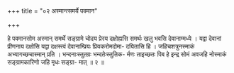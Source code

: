 +++
title = "०२ अस्मान्त्समर्ये पवमान"

+++

हे पवमानसोम अस्मान् समर्थे सङ्ग्रामे चोदय प्रेरय दक्षोह्यसि समर्थः खलु भवसि देवानाम्मध्ये । यद्वा देवानां प्रीणनाय दक्षोसि यद्वा दक्षस्त्वं देवानाम्प्रियः प्रियकरोमदोमा- दयितासि हि । जहिचशत्रुनस्माकं अभ्यागच्छचास्मान् प्रति । भन्दनाःस्तुतग्रः भन्दतेःस्तुतिक- र्मणः ताइच्छतः पिब हे इन्द्र सोमं अवजहि नोस्माकं सङ्ग्रामकारिणो जहि मृधः सङ्ग्रा- मात् ॥ २ ॥
